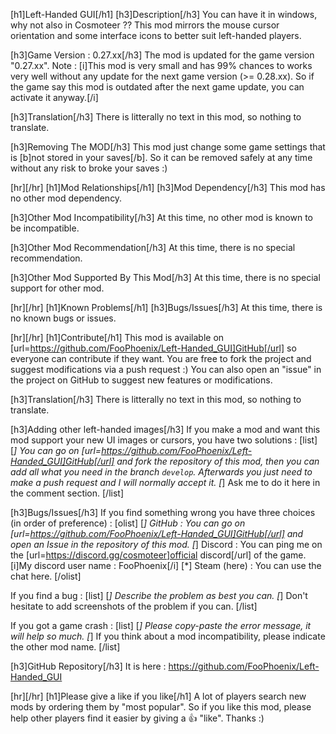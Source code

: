 [h1]Left-Handed GUI[/h1]
[h3]Description[/h3]
You can have it in windows, why not also in Cosmoteer ??
This mod mirrors the mouse cursor orientation and some interface icons to better suit left-handed players.

[h3]Game Version : 0.27.xx[/h3]
The mod is updated for the game version "0.27.xx".
Note : [i]This mod is very small and has 99% chances to works very well without any update for the next game version (>= 0.28.xx). So if the game say this mod is outdated after the next game update, you can activate it anyway.[/i]

[h3]Translation[/h3]
There is litterally no text in this mod, so nothing to translate.

[h3]Removing The MOD[/h3]
This mod just change some game settings that is [b]not stored in your saves[/b]. So it can be removed safely at any time without any risk to broke your saves :)

[hr][/hr]
[h1]Mod Relationships[/h1]
[h3]Mod Dependency[/h3]
This mod has no other mod dependency.

[h3]Other Mod Incompatibility[/h3]
At this time, no other mod is known to be incompatible.

[h3]Other Mod Recommendation[/h3]
At this time, there is no special recommendation.

[h3]Other Mod Supported By This Mod[/h3]
At this time, there is no special support for other mod.

[hr][/hr]
[h1]Known Problems[/h1]
[h3]Bugs/Issues[/h3]
At this time, there is no known bugs or issues.

[hr][/hr]
[h1]Contribute[/h1]
This mod is available on [url=https://github.com/FooPhoenix/Left-Handed_GUI]GitHub[/url] so everyone can contribute if they want. You are free to fork the project and suggest modifications via a push request :)
You can also open an "issue" in the project on GitHub to suggest new features or modifications.

[h3]Translation[/h3]
There is litterally no text in this mod, so nothing to translate.

[h3]Adding other left-handed images[/h3]
If you make a mod and want this mod support your new UI images or cursors, you have two solutions :
[list]
[*] You can go on [url=https://github.com/FooPhoenix/Left-Handed_GUI]GitHub[/url] and fork the repository of this mod, then you can add all what you need in the branch `develop`. Afterwards you just need to make a push request and I will normally accept it.
[*] Ask me to do it here in the comment section.
[/list]

[h3]Bugs/Issues[/h3]
If you find something wrong you have three choices (in order of preference) : 
[olist]
[*] GitHub : You can go on [url=https://github.com/FooPhoenix/Left-Handed_GUI]GitHub[/url] and open an Issue in the repository of this mod.
[*] Discord : You can ping me on the [url=https://discord.gg/cosmoteer]official discord[/url] of the game.
[i]My discord user name : FooPhoenix[/i]
[*] Steam (here) : You can use the chat here.
[/olist]

If you find a bug : 
[list]
[*] Describe the problem as best you can. 
[*] Don't hesitate to add screenshots of the problem if you can.
[/list]

If you got a game crash :
[list]
[*] Please copy-paste the error message, it will help so much.
[*] If you think about a mod incompatibility, please indicate the other mod name.
[/list]

[h3]GitHub Repository[/h3]
It is here : https://github.com/FooPhoenix/Left-Handed_GUI

[hr][/hr]
[h1]Please give a like if you like[/h1]
A lot of players search new mods by ordering them by "most popular". So if you like this mod, please help other players find it easier by giving a 👍 "like". Thanks :)

